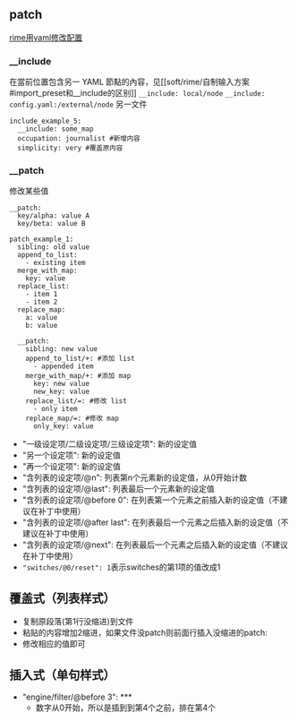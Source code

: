 ## patch
[rime用yaml修改配置](https://github.com/rime/home/wiki/Configuration)

### __include

在當前位置包含另一 YAML 節點的內容，见[[soft/rime/自制输入方案#import_preset和__include的区别]]
`__include: local/node`
`__include: config.yaml:/external/node` 另一文件
```
include_example_5:
  __include: some_map
  occupation: journalist #新增内容
  simplicity: very #覆盖原内容
```

### __patch

修改某些值
```
__patch:
  key/alpha: value A
  key/beta: value B
```

```
patch_example_1:
  sibling: old value
  append_to_list:
    - existing item
  merge_with_map:
    key: value
  replace_list:
    - item 1
    - item 2
  replace_map:
    a: value
    b: value
    
  __patch:
    sibling: new value
    append_to_list/+: #添加 list
      - appended item
    merge_with_map/+: #添加 map
      key: new value
      new_key: value
    replace_list/=: #修改 list
      - only item
    replace_map/=: #修改 map
      only_key: value
```

- "一级设定项/二级设定项/三级设定项": 新的设定值
- "另一个设定项": 新的设定值
- "再一个设定项": 新的设定值
- "含列表的设定项/@n": 列表第n个元素新的设定值，从0开始计数
- "含列表的设定项/@last": 列表最后一个元素新的设定值
- "含列表的设定项/@before 0": 在列表第一个元素之前插入新的设定值（不建议在补丁中使用）
- "含列表的设定项/@after last": 在列表最后一个元素之后插入新的设定值（不建议在补丁中使用）
- "含列表的设定项/@next": 在列表最后一个元素之后插入新的设定值（不建议在补丁中使用）
- `"switches/@0/reset": 1`表示switches的第1项的值改成1

## 覆盖式（列表样式）
- 复制原段落(第1行没缩进)到文件
- 粘贴的内容增加2缩进，如果文件没patch则前面行插入没缩进的patch:
- 修改相应的值即可

## 插入式（单句样式）
- "engine/filter/@before 3": ***
    - 数字从0开始，所以是插到到第4个之前，排在第4个
